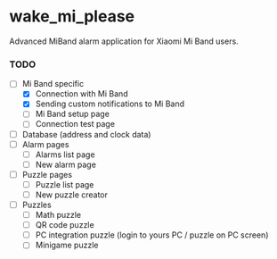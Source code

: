 # wake_mi_please

Advanced MiBand alarm application for Xiaomi Mi Band users.

### TODO
- [ ] Mi Band specific
  - [x] Connection with Mi Band
  - [x] Sending custom notifications to Mi Band
  - [ ] Mi Band setup page
  - [ ] Connection test page
- [ ] Database (address and clock data)
- [ ] Alarm pages
  - [ ] Alarms list page
  - [ ] New alarm page
- [ ] Puzzle pages
  - [ ] Puzzle list page
  - [ ] New puzzle creator
- [ ] Puzzles
  - [ ] Math puzzle
  - [ ] QR code puzzle
  - [ ] PC integration puzzle (login to yours PC / puzzle on PC screen)
  - [ ] Minigame puzzle

